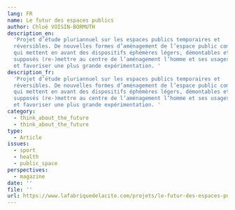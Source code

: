 ```yaml
---
lang: FR
name: Le futur des espaces publics
author: Chloë VOISIN-BORMUTH
description_en:
  'Projet d’étude pluriannuel sur les espaces publics temporaires et
  réversibles. De nouvelles formes d’aménagement de l’espace public commencent à s’affirmer,
  qui mettent en avant des dispositifs éphémères légers, démontables et réversibles,
  supposés (re-)mettre au centre de l’aménagement l’homme et ses usages, changeants,
  et favoriser une plus grande expérimentation. '
description_fr:
  'Projet d’étude pluriannuel sur les espaces publics temporaires et
  réversibles. De nouvelles formes d’aménagement de l’espace public commencent à s’affirmer,
  qui mettent en avant des dispositifs éphémères légers, démontables et réversibles,
  supposés (re-)mettre au centre de l’aménagement l’homme et ses usages, changeants,
  et favoriser une plus grande expérimentation. '
category:
  - think_about_the_future
  - think_about_the_future
type:
  - Article
issues:
  - sport
  - health
  - public_space
perspectives:
  - magazine
date: ''
file: ''
url: https://www.lafabriquedelacite.com/projets/le-futur-des-espaces-publics/
---
```

